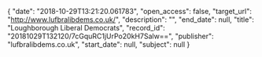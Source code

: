 {
  "date": "2018-10-29T13:21:20.061783", 
  "open_access": false, 
  "target_url": "http://www.lufbralibdems.co.uk/", 
  "description": "", 
  "end_date": null, 
  "title": "Loughborough Liberal Democrats", 
  "record_id": "20181029T132120/7cGquRC1jUrPo20kH7Salw==", 
  "publisher": "lufbralibdems.co.uk", 
  "start_date": null, 
  "subject": null
}

